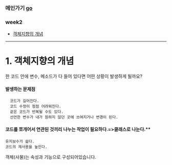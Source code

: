 ### 메인가기 [go](https://github.com/hannazclass/JavaBasic/blob/master/README.md)
### week2
* [객체지향의 개념](https://github.com/hannazclass/JavaBasic/blob/master/week2/week2_1.md)

****
# 1. 객체지향의 개념
한 코드 안에 변수, 메소드가 다 들어 있다면 어떤 상황이 발생하게 될까요?
#### 발생하는 문제점
```
  코드가 길어진다.
  코드 수정이 점점 어려워진다.
  같은 코드가 반복될 수도 있다.
  선언한 변수가 내가 원하지 않던 곳에 쓰여지거나 변경이 된다.
```
#### 코드를 쪼개어서 연관된 것끼리 나누는 작업이 필요하다.=>클래스로 나눈다.**
```
유지보수가 쉽다.
코드의 재사용을 높인다.
```
객체(사물)는 속성과 기능으로 구성되어있습니다.
